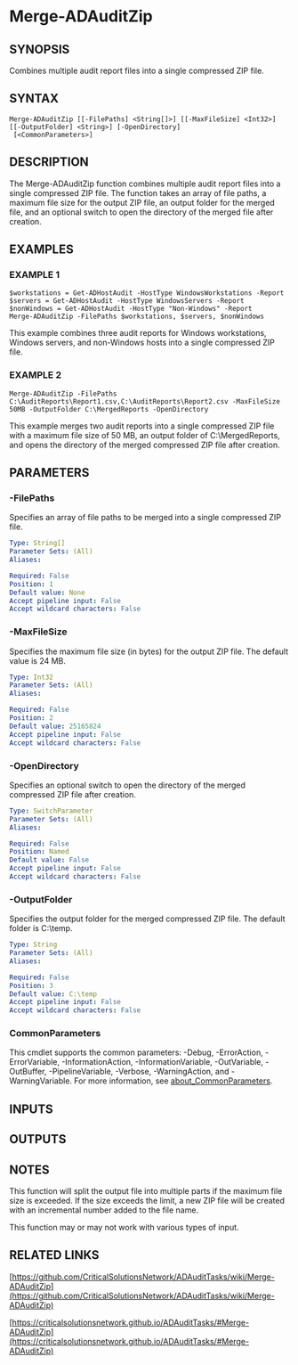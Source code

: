 ﻿---
external help file: ADAuditTasks-help.xml
Module Name: ADAuditTasks
online version: https://github.com/CriticalSolutionsNetwork/ADAuditTasks/wiki/Merge-ADAuditZip
schema: 2.0.0
---

# Merge-ADAuditZip

## SYNOPSIS
Combines multiple audit report files into a single compressed ZIP file.

## SYNTAX

```
Merge-ADAuditZip [[-FilePaths] <String[]>] [[-MaxFileSize] <Int32>] [[-OutputFolder] <String>] [-OpenDirectory]
 [<CommonParameters>]
```

## DESCRIPTION
The Merge-ADAuditZip function combines multiple audit report files into a single
compressed ZIP file.
The function takes an array of file paths, a maximum file
size for the output ZIP file, an output folder for the merged file, and an optional
switch to open the directory of the merged file after creation.

## EXAMPLES

### EXAMPLE 1
```
$workstations = Get-ADHostAudit -HostType WindowsWorkstations -Report
$servers = Get-ADHostAudit -HostType WindowsServers -Report
$nonWindows = Get-ADHostAudit -HostType "Non-Windows" -Report
Merge-ADAuditZip -FilePaths $workstations, $servers, $nonWindows
```

This example combines three audit reports for Windows workstations, Windows servers,
and non-Windows hosts into a single compressed ZIP file.

### EXAMPLE 2
```
Merge-ADAuditZip -FilePaths C:\AuditReports\Report1.csv,C:\AuditReports\Report2.csv -MaxFileSize 50MB -OutputFolder C:\MergedReports -OpenDirectory
```

This example merges two audit reports into a single compressed ZIP file with a maximum file size of 50 MB, an output folder of C:\MergedReports,
and opens the directory of the merged compressed ZIP file after creation.

## PARAMETERS

### -FilePaths
Specifies an array of file paths to be merged into a single compressed ZIP file.

```yaml
Type: String[]
Parameter Sets: (All)
Aliases:

Required: False
Position: 1
Default value: None
Accept pipeline input: False
Accept wildcard characters: False
```

### -MaxFileSize
Specifies the maximum file size (in bytes) for the output ZIP file.
The default
value is 24 MB.

```yaml
Type: Int32
Parameter Sets: (All)
Aliases:

Required: False
Position: 2
Default value: 25165824
Accept pipeline input: False
Accept wildcard characters: False
```

### -OpenDirectory
Specifies an optional switch to open the directory of the merged compressed ZIP
file after creation.

```yaml
Type: SwitchParameter
Parameter Sets: (All)
Aliases:

Required: False
Position: Named
Default value: False
Accept pipeline input: False
Accept wildcard characters: False
```

### -OutputFolder
Specifies the output folder for the merged compressed ZIP file.
The default folder
is C:\temp.

```yaml
Type: String
Parameter Sets: (All)
Aliases:

Required: False
Position: 3
Default value: C:\temp
Accept pipeline input: False
Accept wildcard characters: False
```

### CommonParameters
This cmdlet supports the common parameters: -Debug, -ErrorAction, -ErrorVariable, -InformationAction, -InformationVariable, -OutVariable, -OutBuffer, -PipelineVariable, -Verbose, -WarningAction, and -WarningVariable. For more information, see [about_CommonParameters](http://go.microsoft.com/fwlink/?LinkID=113216).

## INPUTS

## OUTPUTS

## NOTES
This function will split the output file into multiple parts if the maximum
file size is exceeded.
If the size exceeds the limit, a new ZIP file will be
created with an incremental number added to the file name.

This function may or may not work with various types of input.

## RELATED LINKS

[https://github.com/CriticalSolutionsNetwork/ADAuditTasks/wiki/Merge-ADAuditZip](https://github.com/CriticalSolutionsNetwork/ADAuditTasks/wiki/Merge-ADAuditZip)

[https://criticalsolutionsnetwork.github.io/ADAuditTasks/#Merge-ADAuditZip](https://criticalsolutionsnetwork.github.io/ADAuditTasks/#Merge-ADAuditZip)

